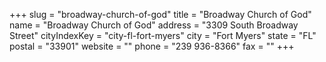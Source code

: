 +++
slug = "broadway-church-of-god"
title = "Broadway Church of God"
name = "Broadway Church of God"
address = "3309 South Broadway Street"
cityIndexKey = "city-fl-fort-myers"
city = "Fort Myers"
state = "FL"
postal = "33901"
website = ""
phone = "239 936-8366"
fax = ""
+++
